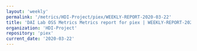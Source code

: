 ```yaml
---
layout: 'weekly'
permalink: '/metrics/HDI-Project/piex/WEEKLY-REPORT-2020-03-22'
title: 'DAI Lab OSS Metrics Metrics report for piex | WEEKLY-REPORT-2020-03-22'
organization: 'HDI-Project'
repository: 'piex'
current_date: '2020-03-22'
---
```

